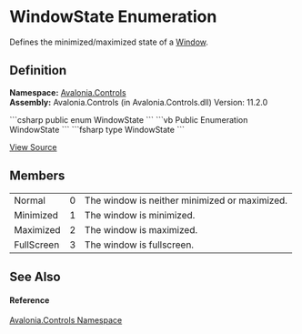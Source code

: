 # WindowState Enumeration


Defines the minimized/maximized state of a <a href="T_Avalonia_Controls_Window">Window</a>.



## Definition
**Namespace:** <a href="N_Avalonia_Controls">Avalonia.Controls</a>  
**Assembly:** Avalonia.Controls (in Avalonia.Controls.dll) Version: 11.2.0

<Tabs groupId="api-code-preview">
<TabItem value="csharp" label="C#">
```csharp
public enum WindowState
```
</TabItem>
<TabItem value="vb" label="VB">
```vb
Public Enumeration WindowState
```
</TabItem>
<TabItem value="fsharp" label="F#">
```fsharp
type WindowState
```
</TabItem>
</Tabs>



<a href="https://github.com/AvaloniaUI/Avalonia/tree/master/src/Avalonia.Controls/WindowState.cs" title="View the source code">View Source</a>



## Members
<table>
<tr>
<td>Normal</td>
<td>0</td>
<td>The window is neither minimized or maximized.</td>
</tr>
<tr>
<td>Minimized</td>
<td>1</td>
<td>The window is minimized.</td>
</tr>
<tr>
<td>Maximized</td>
<td>2</td>
<td>The window is maximized.</td>
</tr>
<tr>
<td>FullScreen</td>
<td>3</td>
<td>The window is fullscreen.</td>
</tr>
</table>

## See Also


#### Reference
<a href="N_Avalonia_Controls">Avalonia.Controls Namespace</a>  

